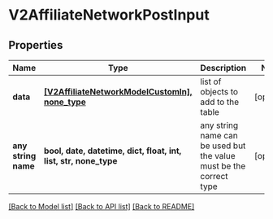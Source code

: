 # V2AffiliateNetworkPostInput


## Properties
Name | Type | Description | Notes
------------ | ------------- | ------------- | -------------
**data** | [**[V2AffiliateNetworkModelCustomIn], none_type**](V2AffiliateNetworkModelCustomIn.md) | list of objects to add to the table | [optional] 
**any string name** | **bool, date, datetime, dict, float, int, list, str, none_type** | any string name can be used but the value must be the correct type | [optional]

[[Back to Model list]](../README.md#documentation-for-models) [[Back to API list]](../README.md#documentation-for-api-endpoints) [[Back to README]](../README.md)


